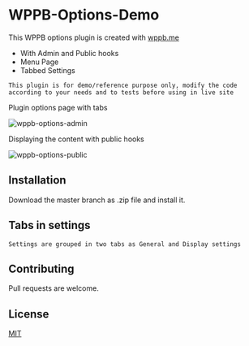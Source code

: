 # WPPB-Options-Demo

This WPPB options plugin is created with [wppb.me](http://wppb.me)

* With Admin and Public hooks
* Menu Page
* Tabbed Settings

```This plugin is for demo/reference purpose only, modify the code according to your needs and to tests before using in live site```

Plugin options page with tabs

![wppb-options-admin](https://user-images.githubusercontent.com/22427070/52174571-b2ebf600-27d0-11e9-8e4e-81c2948410ec.png)

Displaying the content with public hooks

![wppb-options-public](https://user-images.githubusercontent.com/22427070/52174570-b2535f80-27d0-11e9-856b-1a72fb0d3fb5.png)


## Installation

Download the master branch as .zip file and install it.

## Tabs in settings

```Settings are grouped in two tabs as General and Display settings```

## Contributing
Pull requests are welcome. 

## License
[MIT](https://choosealicense.com/licenses/mit/)
